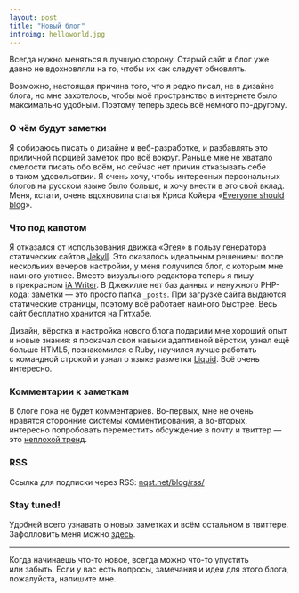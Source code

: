 ```yaml
---
layout: post
title: "Новый блог"
introimg: helloworld.jpg
---
```


<p class="lead">Всегда нужно меняться в лучшую сторону. Старый сайт и блог уже давно не вдохновляли на то, чтобы их как следует обновлять.</p>

Возможно, настоящая причина того, что я редко писал, не в дизайне блога, но мне захотелось, чтобы моё пространство в интернете было максимально удобным. Поэтому теперь здесь всё немного по-другому.

<!-- more -->

### О чём будут заметки

Я собираюсь писать о дизайне и веб-разработке, и разбавлять это приличной порцией заметок про всё вокруг. Раньше мне не хватало смелости писать обо всём, но сейчас нет причин отказывать себе в таком удовольствии. Я очень хочу, чтобы интересных персональных блогов на русском языке было больше, и хочу внести в это свой вклад. Меня, кстати, очень вдохновила статья Криса Койера «[Everyone should blog](http://chriscoyier.net/2013/01/08/the-pastry-box-project-everyone-should-blog/)».


### Что под капотом

Я отказался от использования движка «[Эгея](http://blogengine.ru/)» в пользу генератора статических сайтов [Jekyll](https://github.com/mojombo/jekyll/). Это оказалось идеальным решением: после нескольких вечеров настройки, у меня получился блог, с которым мне намного уютнее. Вместо визуального редактора теперь я пишу в прекрасном [iA Writer](http://www.iawriter.com/). В Джекилле нет баз данных и ненужного <span class="nowrap">PHP-кода:</span> заметки — это просто папка `_posts`. При загрузке сайта выдаются статические страницы, поэтому всё работает намного быстрее. Весь сайт бесплатно хранится на Гитхабе.

Дизайн, вёрстка и настройка нового блога подарили мне хороший опыт и новые знания: я прокачал свои навыки адаптивной вёрстки, узнал ещё больше HTML5, познакомился с Ruby, научился лучше работать с командной строкой и узнал о языке разметки [Liquid](https://github.com/Shopify/liquid). Всё очень интересно.

### Комментарии к заметкам

В блоге пока не будет комментариев. Во-первых, мне не очень нравятся сторонние системы комментирования, а во-вторых, интересно попробовать переместить обсуждение в почту и твиттер — это [неплохой тренд](https://twitter.com/AvoidComments).

### RSS

Cсылка для подписки через RSS: [nqst.net/blog/rss/](http://nqst.net/blog/rss/)


### Stay tuned!

Удобней всего узнавать о новых заметках и всём остальном в твиттере. Зафолловить меня можно [здесь](http://twitter.com/nqst).


* * *

Когда начинаешь что-то новое, всегда можно что-то упустить или забыть. Если у вас есть вопросы, замечания и идеи для этого блога, пожалуйста, напишите мне.